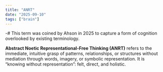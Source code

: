 ```yaml
---
title: "ANRT"
date: "2025-09-10"
tags: ["brain"]
---
```


-# This term was coined by Ahson in 2025 to capture a form of cognition overlooked by existing terminology.

**Abstract Noetic Representational-Free Thinking (ANRT)** refers to the immediate, intuitive grasp of patterns, relationships, or structures without mediation through words, imagery, or symbolic representation. It is “knowing without representation”: felt, direct, and holistic.
